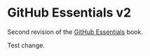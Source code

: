 # GitHub Essentials v2

Second revision of the [GitHub Essentials](https://githubessentials) book.

Test change.
